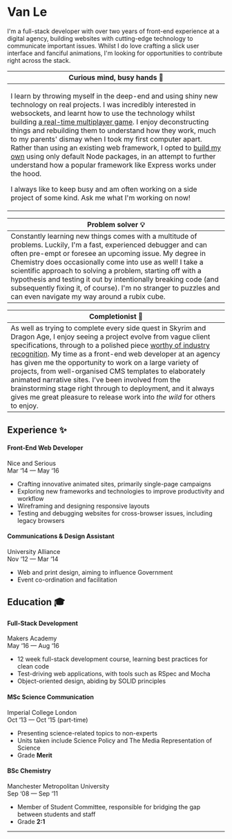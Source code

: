 # Van Le
I'm a full-stack developer with over two years of front-end experience at a digital agency, building websites with cutting-edge technology to communicate important issues. Whilst I do love crafting a slick user interface and fanciful animations, I'm looking for opportunities to contribute right across the stack.


| Curious mind, busy hands :raised_hands: |
|---|
| <p>I learn by throwing myself in the deep-end and using shiny new technology on real projects. I was incredibly interested in websockets, and learnt how to use the technology whilst building [a real-time multiplayer game](https://github.com/gtormiston/battlecodes). I enjoy deconstructing things and rebuilding them to understand how they work, much to my parents' dismay when I took my first computer apart. Rather than using an existing web framework, I opted to [build my own](https://github.com/vannio/unicorn-framework) using only default Node packages, in an attempt to further understand how a popular framework like Express works under the hood.</p><p>I always like to keep busy and am often working on a side project of some kind. Ask me what I'm working on now!</p>

| Problem solver :bulb: |
|---|
| Constantly learning new things comes with a multitude of problems. Luckily, I'm a fast, experienced debugger and can often pre-empt or foresee an upcoming issue. My degree in Chemistry does occasionally come into use as well! I take a scientific approach to solving a problem, starting off with a hypothesis and testing it out by intentionally breaking code (and subsequently fixing it, of course). I'm no stranger to puzzles and can even navigate my way around a rubix cube. |

| Completionist :100: |
|---|
| As well as trying to complete every side quest in Skyrim and Dragon Age, I enjoy seeing a project evolve from vague client specifications, through to a polished piece [worthy of industry recognition](http://www.cssdesignawards.com/sites/hunger-in-america/27931/). My time as a front-end web developer at an agency has given me the opportunity to work on a large variety of projects, from well-organised CMS templates to elaborately animated narrative sites. I've been involved from the brainstorming stage right through to deployment, and it always gives me great pleasure to release work into _the wild_ for others to enjoy. |


## Experience :sparkles:

#### Front-End Web Developer
Nice and Serious<br>
Mar ‘14 — May ‘16
- Crafting innovative animated sites, primarily single-page campaigns
- Exploring new frameworks and technologies to improve productivity and workflow
- Wireframing and designing responsive layouts
- Testing and debugging websites for cross-browser issues, including legacy browsers

#### Communications & Design Assistant
University Alliance<br>
Nov ‘12 — Mar ‘14
- Web and print design, aiming to influence Government
- Event co-ordination and facilitation

## Education :mortar_board:

#### Full-Stack Development
Makers Academy<br>
May ‘16 — Aug ‘16
- 12 week full-stack development course, learning best practices for clean code
- Test-driving web applications, with tools such as RSpec and Mocha
- Object-oriented design, abiding by SOLID principles

#### MSc Science Communication
Imperial College London<br>
Oct ‘13 — Oct ‘15 (part-time)
- Presenting science-related topics to non-experts
- Units taken include Science Policy and The Media Representation of Science
- Grade **Merit**

#### BSc Chemistry
Manchester Metropolitan University<br>
Sep ‘08 — Sep ‘11
- Member of Student Committee, responsible for bridging the gap between students and staff
- Grade **2:1**

---
